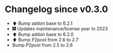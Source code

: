 # Changelog since v0.3.0
- ⬆️ Bump addon base to 6.2.1 
- 🎆 Updates maintenance/license year to 2023 
- ⬆️ Bump addon base to 6.2.0 
- ⬆️ Bump P2pool from 2.6 to 2.7 
- Bump P2pool from 2.5 to 2.6 
